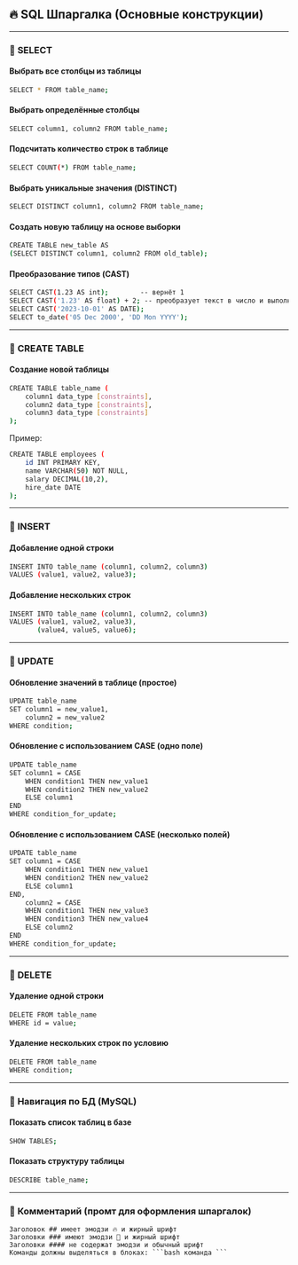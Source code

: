 ## 🔥 **SQL Шпаргалка (Основные конструкции)**

---

### 📂 **SELECT**

#### Выбрать все столбцы из таблицы
```bash
SELECT * FROM table_name;
```

#### Выбрать определённые столбцы
```bash
SELECT column1, column2 FROM table_name;
```

#### Подсчитать количество строк в таблице
```bash
SELECT COUNT(*) FROM table_name;
```

#### Выбрать уникальные значения (DISTINCT)
```bash
SELECT DISTINCT column1, column2 FROM table_name;
```

#### Создать новую таблицу на основе выборки
```bash
CREATE TABLE new_table AS
(SELECT DISTINCT column1, column2 FROM old_table);
```

#### Преобразование типов (CAST)
```bash
SELECT CAST(1.23 AS int);        -- вернёт 1
SELECT CAST('1.23' AS float) + 2; -- преобразует текст в число и выполнит сложение
SELECT CAST('2023-10-01' AS DATE);
SELECT to_date('05 Dec 2000', 'DD Mon YYYY');
```

---

### 📂 **CREATE TABLE**

#### Создание новой таблицы
```bash
CREATE TABLE table_name (
    column1 data_type [constraints],
    column2 data_type [constraints],
    column3 data_type [constraints]
);
```
Пример:
```bash
CREATE TABLE employees (
    id INT PRIMARY KEY,
    name VARCHAR(50) NOT NULL,
    salary DECIMAL(10,2),
    hire_date DATE
);
```

---

### 📂 **INSERT**

#### Добавление одной строки
```bash
INSERT INTO table_name (column1, column2, column3)
VALUES (value1, value2, value3);
```

#### Добавление нескольких строк
```bash
INSERT INTO table_name (column1, column2, column3)
VALUES (value1, value2, value3),
       (value4, value5, value6);
```

---

### 📂 **UPDATE**

#### Обновление значений в таблице (простое)
```bash
UPDATE table_name
SET column1 = new_value1,
    column2 = new_value2
WHERE condition;
```

#### Обновление с использованием CASE (одно поле)
```bash
UPDATE table_name
SET column1 = CASE
    WHEN condition1 THEN new_value1
    WHEN condition2 THEN new_value2
    ELSE column1
END
WHERE condition_for_update;
```

#### Обновление с использованием CASE (несколько полей)
```bash
UPDATE table_name
SET column1 = CASE
    WHEN condition1 THEN new_value1
    WHEN condition2 THEN new_value2
    ELSE column1
END,
    column2 = CASE
    WHEN condition1 THEN new_value3
    WHEN condition3 THEN new_value4
    ELSE column2
END
WHERE condition_for_update;
```

---

### 📂 **DELETE**

#### Удаление одной строки
```bash
DELETE FROM table_name
WHERE id = value;
```

#### Удаление нескольких строк по условию
```bash
DELETE FROM table_name
WHERE condition;
```

---

### 📂 **Навигация по БД (MySQL)**

#### Показать список таблиц в базе
```bash
SHOW TABLES;
```

#### Показать структуру таблицы
```bash
DESCRIBE table_name;
```

---

### 📂 **Комментарий (промт для оформления шпаргалок)**

```
Заголовок ## имеет эмодзи 🔥 и жирный шрифт  
Заголовки ### имеют эмодзи 📂 и жирный шрифт  
Заголовки #### не содержат эмодзи и обычный шрифт  
Команды должны выделяться в блоках: ```bash команда ```
```

